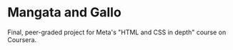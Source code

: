 # Mangata and Gallo
Final, peer-graded project for Meta's "HTML and CSS in depth" course on Coursera.

